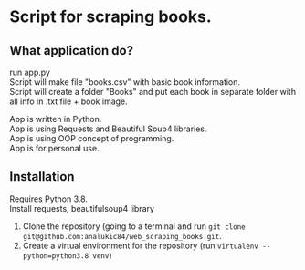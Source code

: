 # Script for scraping books.

## What application do?  
run app.py  
Script will make file "books.csv" with basic book information.   
Script will create a folder "Books" and put each book in separate folder with all info in .txt file + book image.  

App is written in Python.  
App is using Requests and Beautiful Soup4 libraries.  
App is using OOP concept of programming.  
App is for personal use.


## Installation

Requires Python 3.8.  
Install requests, beautifulsoup4 library

1. Clone the repository (going to a terminal and run `git clone git@github.com:analukic84/web_scraping_books.git`.
2. Create a virtual environment for the repository (run `virtualenv --python=python3.8 venv`)